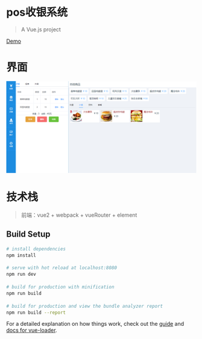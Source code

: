 # pos收银系统

> A Vue.js project
 
 [Demo](https://dpgirl.github.io/person/Pos/dist/index.html#/)
# 界面
![pos 界面](https://raw.githubusercontent.com/dpgirl/person/master/index.png)

# 技术栈
> 前端：vue2 + webpack + vueRouter + element

## Build Setup

``` bash
# install dependencies
npm install

# serve with hot reload at localhost:8080
npm run dev

# build for production with minification
npm run build

# build for production and view the bundle analyzer report
npm run build --report
```

For a detailed explanation on how things work, check out the [guide](http://vuejs-templates.github.io/webpack/) and [docs for vue-loader](http://vuejs.github.io/vue-loader).
